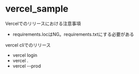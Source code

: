 # vercel_sample

Vercelでのリリースにおける注意事項
- requirements.locはNG。requirements.txtにする必要がある


vercel cliでのリリース
- vercel login
- vercel .
- vercel --prod
